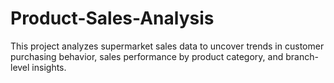 # Product-Sales-Analysis
This project analyzes supermarket sales data to uncover trends in customer purchasing behavior, sales performance by product category, and branch-level insights. 
